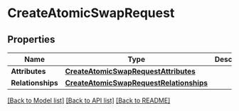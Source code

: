 # CreateAtomicSwapRequest

## Properties
Name | Type | Description | Notes
------------ | ------------- | ------------- | -------------
**Attributes** | [**CreateAtomicSwapRequestAttributes**](CreateAtomicSwapRequestAttributes.md) |  | [optional] 
**Relationships** | [**CreateAtomicSwapRequestRelationships**](CreateAtomicSwapRequestRelationships.md) |  | [optional] 

[[Back to Model list]](../README.md#documentation-for-models) [[Back to API list]](../README.md#documentation-for-api-endpoints) [[Back to README]](../README.md)


